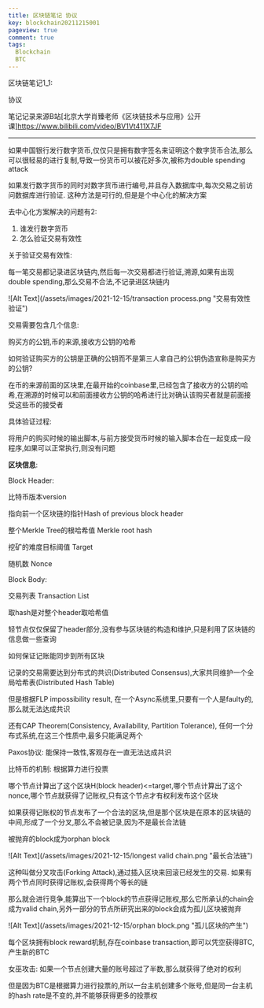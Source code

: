 ```yaml
---
title: 区块链笔记 协议
key: blockchain20211215001
pageview: true
comment: true
tags:
  Blockchain
  BTC
---
```


区块链笔记1_1:

协议

笔记记录来源B站[北京大学肖臻老师《区块链技术与应用》公开课]https://www.bilibili.com/video/BV1Vt411X7JF

<!--more-->

---

如果中国银行发行数字货币,仅仅只是拥有数字签名来证明这个数字货币合法,那么可以很轻易的进行复制,导致一份货币可以被花好多次,被称为double spending attack

如果发行数字货币的同时对数字货币进行编号,并且存入数据库中,每次交易之前访问数据库进行验证. 这种方法是可行的,但是是个中心化的解决方案

去中心化方案解决的问题有2:

1. 谁发行数字货币
2. 怎么验证交易有效性

关于验证交易有效性:

每一笔交易都记录进区块链内,然后每一次交易都进行验证,溯源,如果有出现double spending,那么交易不合法,不记录进区块链内

![Alt Text](/assets/images/2021-12-15/transaction process.png "交易有效性验证")

交易需要包含几个信息:

购买方的公钥,币的来源,接收方公钥的哈希

如何验证购买方的公钥是正确的公钥而不是第三人拿自己的公钥伪造宣称是购买方的公钥?

在币的来源前面的区块里,在最开始的coinbase里,已经包含了接收方的公钥的哈希,在溯源的时候可以和前面接收方公钥的哈希进行比对确认该购买者就是前面接受这些币的接受者

具体验证过程:

将用户的购买时候的输出脚本,与前方接受货币时候的输入脚本合在一起变成一段程序,如果可以正常执行,则没有问题

**区块信息**:

Block Header:

比特币版本version

指向前一个区块链的指针Hash of previous block header

整个Merkle Tree的根哈希值 Merkle root hash

挖矿的难度目标阈值 Target

随机数 Nonce

Block Body:

交易列表 Transaction List



取hash是对整个header取哈希值

轻节点仅仅保留了header部分,没有参与区块链的构造和维护,只是利用了区块链的信息做一些查询

如何保证记账能同步到所有区块

记录的交易需要达到分布式的共识(Distributed Consensus),大家共同维护一个全局哈希表(Distributed Hash Table)

但是根据FLP impossibility result, 在一个Async系统里,只要有一个人是faulty的,那么就无法达成共识

还有CAP Theorem(Consistency, Availability, Partition Tolerance), 任何一个分布式系统,在这三个性质中,最多只能满足两个

Paxos协议: 能保持一致性,客观存在一直无法达成共识



比特币的机制: 根据算力进行投票

哪个节点计算出了这个区块H(block header)<=target,哪个节点计算出了这个nonce,哪个节点就获得了记账权,只有这个节点才有权利发布这个区块

如果获得记账权的节点发布了一个合法的区块,但是那个区块是在原本的区块链的中间,形成了一个分叉,那么不会被记录,因为不是最长合法链

被抛弃的block成为orphan block

![Alt Text](/assets/images/2021-12-15/longest valid chain.png "最长合法链")

这种叫做分叉攻击(Forking Attack),通过插入区块来回滚已经发生的交易. 如果有两个节点同时获得记账权,会获得两个等长的链

那么就会进行竞争,能算出下一个block的节点获得记账权,那么它所承认的chain会成为valid chain,另外一部分的节点所研究出来的block会成为孤儿区块被抛弃

![Alt Text](/assets/images/2021-12-15/orphan block.png "孤儿区块的产生")

每个区块拥有block reward机制,存在coinbase transaction,即可以凭空获得BTC,产生新的BTC



女巫攻击: 如果一个节点创建大量的账号超过了半数,那么就获得了绝对的权利

但是因为BTC是根据算力进行投票的,所以一台主机创建多个账号,但是同一台主机的hash rate是不变的,并不能够获得更多的投票权